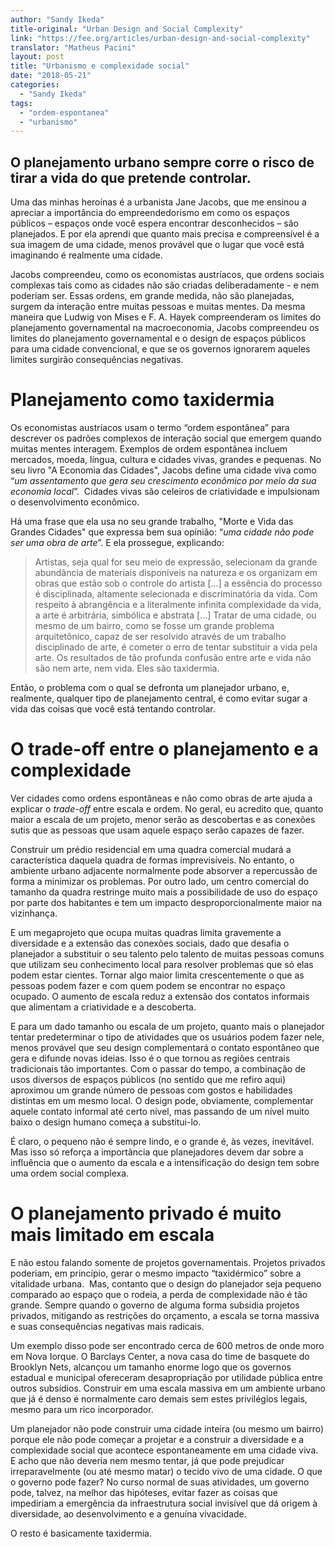 ```yaml
---
author: "Sandy Ikeda"
title-original: "Urban Design and Social Complexity"
link: "https://fee.org/articles/urban-design-and-social-complexity"
translator: "Matheus Pacini"
layout: post
title: "Urbanismo e complexidade social"
date: "2018-05-21"
categories:  
  - "Sandy Ikeda"
tags: 
  - "ordem-espontanea"
  - "urbanismo"
---
```


## O planejamento urbano sempre corre o risco de tirar a vida do que pretende controlar.

Uma das minhas heroínas é a urbanista Jane Jacobs, que me ensinou a apreciar a importância do empreendedorismo em como os espaços públicos – espaços onde você espera encontrar desconhecidos – são planejados. E por ela aprendi que quanto mais precisa e compreensível é a sua imagem de uma cidade, menos provável que o lugar que você está imaginando é realmente uma cidade.

Jacobs compreendeu, como os economistas austríacos, que ordens sociais complexas tais como as cidades não são criadas deliberadamente - e nem poderiam ser. Essas ordens, em grande medida, não são planejadas, surgem da interação entre muitas pessoas e muitas mentes. Da mesma maneira que Ludwig von Mises e F. A. Hayek compreenderam os limites do planejamento governamental na macroeconomia, Jacobs compreendeu os limites do planejamento governamental e o design de espaços públicos para uma cidade convencional, e que se os governos ignorarem aqueles limites surgirão consequências negativas.

# Planejamento como taxidermia

Os economistas austríacos usam o termo “ordem espontânea” para descrever os padrões complexos de interação social que emergem quando muitas mentes interagem. Exemplos de ordem espontânea incluem mercados, moeda, língua, cultura e cidades vivas, grandes e pequenas. No seu livro "A Economia das Cidades", Jacobs define uma cidade viva como “_um assentamento que gera seu crescimento econômico por meio da sua economia local_”.  Cidades vivas são celeiros de criatividade e impulsionam o desenvolvimento econômico.

Há uma frase que ela usa no seu grande trabalho, "Morte e Vida das Grandes Cidades" que expressa bem sua opinião: “_uma cidade não pode ser uma obra de arte_”. E ela prossegue, explicando:

> Artistas, seja qual for seu meio de expressão, selecionam da grande abundância de materiais disponíveis na natureza e os organizam em obras que estão sob o controle do artista \[...\] a essência do processo é disciplinada, altamente selecionada e discriminatória da vida. Com respeito à abrangência e a literalmente infinita complexidade da vida, a arte é arbitrária, simbólica e abstrata \[...\] Tratar de uma cidade, ou mesmo de um bairro, como se fosse um grande problema arquitetônico, capaz de ser resolvido através de um trabalho disciplinado de arte, é cometer o erro de tentar substituir a vida pela arte. Os resultados de tão profunda confusão entre arte e vida não são nem arte, nem vida. Eles são taxidermia.

Então, o problema com o qual se defronta um planejador urbano, e, realmente, qualquer tipo de planejamento central, é como evitar sugar a vida das coisas que você está tentando controlar.

# O trade-off entre o planejamento e a complexidade

Ver cidades como ordens espontâneas e não como obras de arte ajuda a explicar o _trade-off_ entre escala e ordem. No geral, eu acredito que, quanto maior a escala de um projeto, menor serão as descobertas e as conexões sutis que as pessoas que usam aquele espaço serão capazes de fazer.

Construir um prédio residencial em uma quadra comercial mudará a característica daquela quadra de formas imprevisíveis. No entanto, o ambiente urbano adjacente normalmente pode absorver a repercussão de forma a minimizar os problemas. Por outro lado, um centro comercial do tamanho da quadra restringe muito mais a possibilidade de uso do espaço por parte dos habitantes e tem um impacto desproporcionalmente maior na vizinhança.

E um megaprojeto que ocupa muitas quadras limita gravemente a diversidade e a extensão das conexões sociais, dado que desafia o planejador a substituir o seu talento pelo talento de muitas pessoas comuns que utilizam seu conhecimento local para resolver problemas que só elas podem estar cientes. Tornar algo maior limita crescentemente o que as pessoas podem fazer e com quem podem se encontrar no espaço ocupado. O aumento de escala reduz a extensão dos contatos informais que alimentam a criatividade e a descoberta.

E para um dado tamanho ou escala de um projeto, quanto mais o planejador tentar predeterminar o tipo de atividades que os usuários podem fazer nele, menos provável que seu design complementará o contato espontâneo que gera e difunde novas ideias. Isso é o que tornou as regiões centrais tradicionais tão importantes. Com o passar do tempo, a combinação de usos diversos de espaços públicos (no sentido que me refiro aqui) aproximou um grande número de pessoas com gostos e habilidades distintas em um mesmo local. O design pode, obviamente, complementar aquele contato informal até certo nível, mas passando de um nível muito baixo o design humano começa a substitui-lo.

É claro, o pequeno não é sempre lindo, e o grande é, às vezes, inevitável. Mas isso só reforça a importância que planejadores devem dar sobre a influência que o aumento da escala e a intensificação do design tem sobre uma ordem social complexa.

# O planejamento privado é muito mais limitado em escala

E não estou falando somente de projetos governamentais. Projetos privados poderiam, em princípio, gerar o mesmo impacto “taxidérmico” sobre a vitalidade urbana.  Mas, contanto que o design do planejador seja pequeno comparado ao espaço que o rodeia, a perda de complexidade não é tão grande. Sempre quando o governo de alguma forma subsidia projetos privados, mitigando as restrições do orçamento, a escala se torna massiva e suas consequências negativas mais radicais.

Um exemplo disso pode ser encontrado cerca de 600 metros de onde moro em Nova Iorque. O Barclays Center, a nova casa do time de basquete do Brooklyn Nets, alcançou um tamanho enorme logo que os governos estadual e municipal ofereceram desapropriação por utilidade pública entre outros subsídios. Construir em uma escala massiva em um ambiente urbano que já é denso é normalmente caro demais sem estes privilégios legais, mesmo para um rico incorporador.

Um planejador não pode construir uma cidade inteira (ou mesmo um bairro) porque ele não pode começar a projetar e a construir a diversidade e a complexidade social que acontece espontaneamente em uma cidade viva. E acho que não deveria nem mesmo tentar, já que pode prejudicar irreparavelmente (ou até mesmo matar) o tecido vivo de uma cidade. O que o governo pode fazer? No curso normal de suas atividades, um governo pode, talvez, na melhor das hipóteses, evitar fazer as coisas que impediriam a emergência da infraestrutura social invisível que dá origem à diversidade, ao desenvolvimento e a genuína vivacidade.

O resto é basicamente taxidermia.
